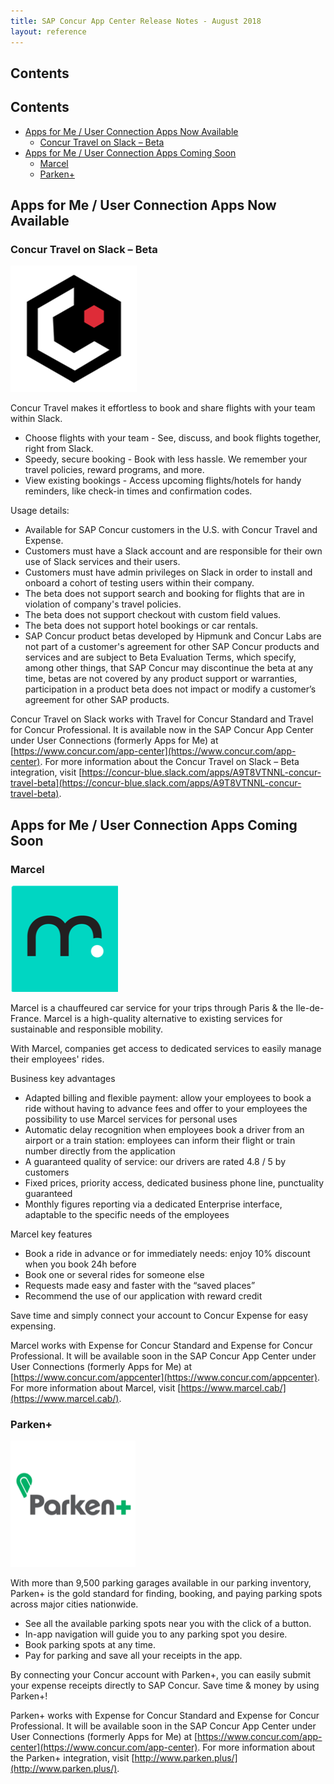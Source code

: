 ```yaml
---
title: SAP Concur App Center Release Notes - August 2018
layout: reference
---
```


## Contents

## Contents

* [Apps for Me / User Connection Apps Now Available](#apps-for-me-now-available-connection)
  * [Concur Travel on Slack – Beta](#slack-beta)
* [Apps for Me / User Connection Apps Coming Soon](#apps-for-me-connection-coming-soon)
  * [Marcel](#marcel)
  * [Parken+](#parken+)

## <a name="apps-for-me-now-available-connection"></a>Apps for Me / User Connection Apps Now Available

### <a name="slack-beta"></a>Concur Travel on Slack – Beta

![SAP Concur Labs](./app-center-2018-08-18-sap-concur-labs-logo.png)

Concur Travel makes it effortless to book and share flights with your team within Slack.

* Choose flights with your team - See, discuss, and book flights together, right from Slack.
* Speedy, secure booking - Book with less hassle. We remember your travel policies, reward programs, and more.
* View existing bookings - Access upcoming flights/hotels for handy reminders, like check-in times and confirmation codes.

Usage details:

* Available for SAP Concur customers in the U.S. with Concur Travel and Expense.
* Customers must have a Slack account and are responsible for their own use of Slack services and their users.
* Customers must have admin privileges on Slack in order to install and onboard a cohort of testing users within their company.
* The beta does not support search and booking for flights that are in violation of company's travel policies.
* The beta does not support checkout with custom field values.
* The beta does not support hotel bookings or car rentals.
* SAP Concur product betas developed by Hipmunk and Concur Labs are not part of a customer's agreement for other SAP Concur products and services and are subject to Beta Evaluation Terms, which specify, among other things, that SAP Concur may discontinue the beta at any time, betas are not covered by any product support or warranties, participation in a product beta does not impact or modify a customer’s agreement for other SAP products.

Concur Travel on Slack works with Travel for Concur Standard and Travel for Concur Professional. It is available now in the SAP Concur App Center under User Connections (formerly Apps for Me) at [https://www.concur.com/app-center](https://www.concur.com/app-center). For more information about the Concur Travel on Slack – Beta integration, visit [https://concur-blue.slack.com/apps/A9T8VTNNL-concur-travel-beta](https://concur-blue.slack.com/apps/A9T8VTNNL-concur-travel-beta).

## <a name="apps-for-me-connection-coming-soon"></a>Apps for Me / User Connection Apps Coming Soon

### <a name="marcel"></a>Marcel

![Parken+ Logo](./app-center-2018-08-18-marcel-logo.png)

Marcel is a chauffeured car service for your trips through Paris & the Ile-de-France. Marcel is a high-quality alternative to existing services for sustainable and responsible mobility.

With Marcel, companies get access to dedicated services to easily manage their employees' rides.

Business key advantages

* Adapted billing and flexible payment: allow your employees to book a ride without having to advance fees and offer to your employees the possibility to use Marcel services for personal uses
* Automatic delay recognition when employees book a driver from an airport or a train station: employees can inform their flight or train number directly from the application
* A guaranteed quality of service: our drivers are rated 4.8 / 5 by customers
* Fixed prices, priority access, dedicated business phone line, punctuality guaranteed
* Monthly figures reporting via a dedicated Enterprise interface, adaptable to the specific needs of the employees

Marcel key features
* Book a ride in advance or for immediately needs: enjoy 10% discount when you book 24h before
* Book one or several rides for someone else
* Requests made easy and faster with the “saved places”
* Recommend the use of our application with reward credit

Save time and simply connect your account to Concur Expense for easy expensing.

Marcel works with Expense for Concur Standard and Expense for Concur Professional. It will be available soon in the SAP Concur App Center under User Connections (formerly Apps for Me) at [https://www.concur.com/appcenter](https://www.concur.com/appcenter). For more information about Marcel, visit [https://www.marcel.cab/](https://www.marcel.cab/).

### <a name="parken+"></a>Parken+

![Parken+ Logo](./app-center-2018-08-18-parken-logo.png)

With more than 9,500 parking garages available in our parking inventory, Parken+ is the gold standard for finding, booking, and paying parking spots across major cities nationwide.

* See all the available parking spots near you with the click of a button.
* In-app navigation will guide you to any parking spot you desire.
* Book parking spots at any time.
* Pay for parking and save all your receipts in the app.

By connecting your Concur account with Parken+, you can easily submit your expense receipts directly to SAP Concur. Save time & money by using Parken+!

Parken+ works with Expense for Concur Standard and Expense for Concur Professional. It will be available soon in the SAP Concur App Center under User Connections (formerly Apps for Me) at [https://www.concur.com/app-center](https://www.concur.com/app-center). For more information about the Parken+ integration, visit
[http://www.parken.plus/](http://www.parken.plus/).
